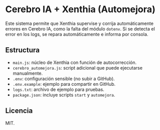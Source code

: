 # Cerebro IA + Xenthia (Automejora)

Este sistema permite que Xenthia supervise y corrija automáticamente errores en Cerebro IA, como la falta del módulo `dotenv`. Si se detecta el error en los logs, se repara automáticamente e informa por consola.

## Estructura

- `main.js`: núcleo de Xenthia con función de autocorrección.
- `cerebro_automejora.js`: script adicional que puede ejecutarse manualmente.
- `.env`: configuración sensible (no subir a GitHub).
- `.env.example`: ejemplo para compartir en GitHub.
- `logs.txt`: archivo de ejemplo para pruebas.
- `package.json`: incluye scripts `start` y `automejora`.

## Licencia

MIT.